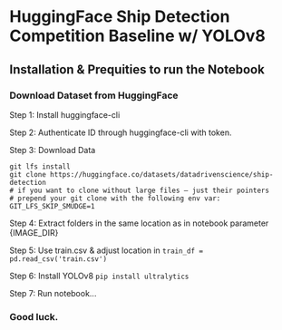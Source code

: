 # HuggingFace Ship Detection Competition Baseline w/ YOLOv8

## Installation & Prequities to run the Notebook

### Download Dataset from HuggingFace

Step 1: Install huggingface-cli

Step 2: Authenticate ID through huggingface-cli with token.

Step 3: Download Data

```
git lfs install
git clone https://huggingface.co/datasets/datadrivenscience/ship-detection
# if you want to clone without large files – just their pointers
# prepend your git clone with the following env var:
GIT_LFS_SKIP_SMUDGE=1
```
Step 4: Extract folders in the same location as in notebook parameter {IMAGE_DIR}

Step 5: Use train.csv & adjust location in ```train_df = pd.read_csv('train.csv')``` 

Step 6: Install YOLOv8 ``` pip install ultralytics ``` 

Step 7: Run notebook...

### Good luck.
